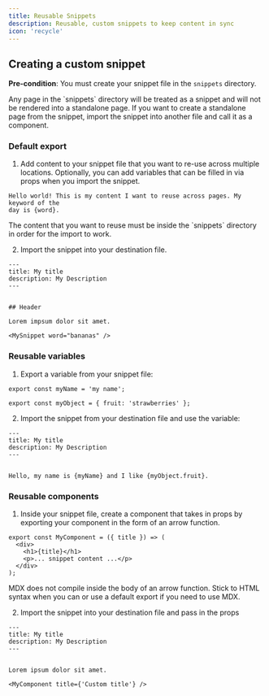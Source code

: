```yaml
---
title: Reusable Snippets
description: Reusable, custom snippets to keep content in sync
icon: 'recycle'
---
```



<SnippetIntro />

## Creating a custom snippet

**Pre-condition**: You must create your snippet file in the `snippets` directory.

<Note>
  Any page in the `snippets` directory will be treated as a snippet and will not
  be rendered into a standalone page. If you want to create a standalone page
  from the snippet, import the snippet into another file and call it as a
  component.
</Note>

### Default export

1. Add content to your snippet file that you want to re-use across multiple
   locations. Optionally, you can add variables that can be filled in via props
   when you import the snippet.

```mdx snippets/my-snippet.mdx
Hello world! This is my content I want to reuse across pages. My keyword of the
day is {word}.
```

<Warning>
  The content that you want to reuse must be inside the `snippets` directory in
  order for the import to work.
</Warning>

2. Import the snippet into your destination file.

```mdx destination-file.mdx
---
title: My title
description: My Description
---


## Header

Lorem impsum dolor sit amet.

<MySnippet word="bananas" />
```

### Reusable variables

1. Export a variable from your snippet file:

```mdx snippets/path/to/custom-variables.mdx
export const myName = 'my name';

export const myObject = { fruit: 'strawberries' };
```

2. Import the snippet from your destination file and use the variable:

```mdx destination-file.mdx
---
title: My title
description: My Description
---


Hello, my name is {myName} and I like {myObject.fruit}.
```

### Reusable components

1. Inside your snippet file, create a component that takes in props by exporting
   your component in the form of an arrow function.

```mdx snippets/custom-component.mdx
export const MyComponent = ({ title }) => (
  <div>
    <h1>{title}</h1>
    <p>... snippet content ...</p>
  </div>
);
```

<Warning>
  MDX does not compile inside the body of an arrow function. Stick to HTML
  syntax when you can or use a default export if you need to use MDX.
</Warning>

2. Import the snippet into your destination file and pass in the props

```mdx destination-file.mdx
---
title: My title
description: My Description
---


Lorem ipsum dolor sit amet.

<MyComponent title={'Custom title'} />
```